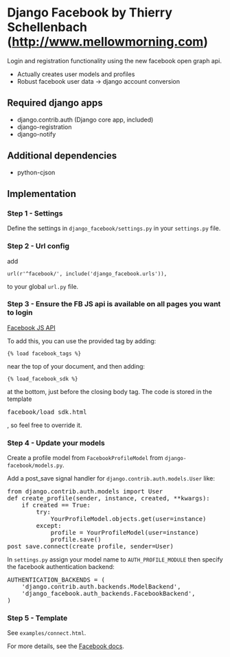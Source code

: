 # Django Facebook by Thierry Schellenbach (http://www.mellowmorning.com)

Login and registration functionality using the new facebook open graph api.

* Actually creates user models and profiles
* Robust facebook user data -> django account conversion

## Required django apps

* django.contrib.auth (Django core app, included)
* django-registration
* django-notify

## Additional dependencies

* python-cjson

## Implementation

### Step 1 - Settings

Define the settings in `django_facebook/settings.py` in your `settings.py` file.

### Step 2 - Url config

add

    url(r'^facebook/', include('django_facebook.urls')),

to your global `url.py` file.

### Step 3 - Ensure the FB JS api is available on all pages you want to login

[Facebook JS API](http://developers.facebook.com/docs/reference/javascript/)

To add this, you can use the provided tag by adding:

    {% load facebook_tags %}

near the top of your document, and then adding:

    {% load_facebook_sdk %}

at the bottom, just before the closing body tag. The code is stored in the template
<pre>facebook/load_sdk.html</pre>, so feel free to override it.

### Step 4 - Update your models

Create a profile model from `FacebookProfileModel` from `django-facebook/models.py`.

Add a post_save signal handler for `django.contrib.auth.models.User` like:

<pre>
from django.contrib.auth.models import User
def create_profile(sender, instance, created, **kwargs):
    if created == True:
        try:
            YourProfileModel.objects.get(user=instance)
        except:
            profile = YourProfileModel(user=instance)
            profile.save()
post_save.connect(create_profile, sender=User)
</pre>

In `settings.py` assign your model name to `AUTH_PROFILE_MODULE` then specify the
facebook authentication backend:

<pre>
AUTHENTICATION_BACKENDS = (
    'django.contrib.auth.backends.ModelBackend',
    'django_facebook.auth_backends.FacebookBackend',
)
</pre>

### Step 5 - Template

See `examples/connect.html`.

For more details, see the [Facebook docs](http://developers.facebook.com/docs/).
